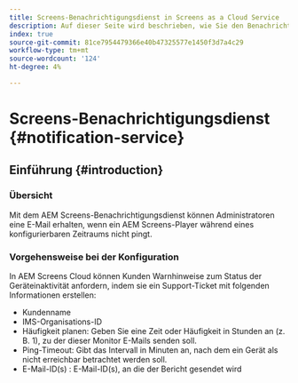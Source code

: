 ```yaml
---
title: Screens-Benachrichtigungsdienst in Screens as a Cloud Service
description: Auf dieser Seite wird beschrieben, wie Sie den Benachrichtigungsdienst in Screens as a Cloud Service konfigurieren.
index: true
source-git-commit: 81ce7954479366e40b47325577e1450f3d7a4c29
workflow-type: tm+mt
source-wordcount: '124'
ht-degree: 4%

---
```



# Screens-Benachrichtigungsdienst {#notification-service}

## Einführung {#introduction}

### Übersicht

Mit dem AEM Screens-Benachrichtigungsdienst können Administratoren eine E-Mail erhalten, wenn ein AEM Screens-Player während eines konfigurierbaren Zeitraums nicht pingt.

### Vorgehensweise bei der Konfiguration

In AEM Screens Cloud können Kunden Warnhinweise zum Status der Geräteinaktivität anfordern, indem sie ein Support-Ticket mit folgenden Informationen erstellen:

* Kundenname
* IMS-Organisations-ID
* Häufigkeit planen: Geben Sie eine Zeit oder Häufigkeit in Stunden an (z. B. 1), zu der dieser Monitor E-Mails senden soll.
* Ping-Timeout: Gibt das Intervall in Minuten an, nach dem ein Gerät als nicht erreichbar betrachtet werden soll.
* E-Mail-ID(s) : E-Mail-ID(s), an die der Bericht gesendet wird